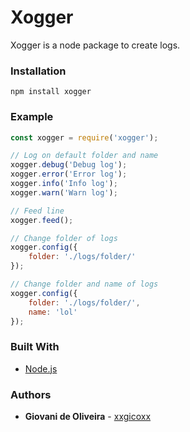 # Xogger
Xogger is a node package to create logs.

### Installation
````
npm install xogger
````

### Example
```javascript
const xogger = require('xogger');

// Log on default folder and name
xogger.debug('Debug log');
xogger.error('Error log');
xogger.info('Info log');
xogger.warn('Warn log');

// Feed line
xogger.feed();

// Change folder of logs
xogger.config({
    folder: './logs/folder/'
});

// Change folder and name of logs
xogger.config({
    folder: './logs/folder/',
    name: 'lol'
});
```

### Built With
* [Node.js](https://nodejs.org/en/)

### Authors
* **Giovani de Oliveira** - [xxgicoxx](https://github.com/xxgicoxx)